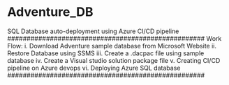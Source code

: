 # Adventure_DB

SQL Database auto-deployment using Azure CI/CD pipeline
###################################################
Work Flow:
i.	Download Adventure sample database from Microsoft Website
ii.	Restore Database using SSMS
iii.	Create a .dacpac file using sample database
iv.	Create a Visual studio solution package file
v.	Creating CI/CD pipeline on Azure devops
vi.	Deploying Azure SQL database
###################################################
